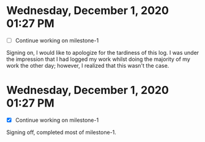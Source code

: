 # Wednesday, December  1, 2020 01:27 PM

- [ ] Continue working on milestone-1 

Signing on, I would like to apologize for the tardiness of this log. I was under the impression that I had logged my work whilst doing the majority of my work the other day; however, I realized that this wasn't the case.

# Wednesday, December  1, 2020 01:27 PM

- [x] Continue working on milestone-1 

Signing off, completed most of milestone-1.